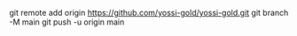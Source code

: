 git remote add origin https://github.com/yossi-gold/yossi-gold.git
git branch -M main
git push -u origin main
